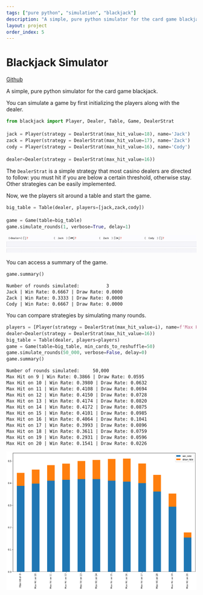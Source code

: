 ```yaml
---
tags: ["pure python", "simulation", "blackjack"]
description: "A simple, pure python simulator for the card game blackjack"
layout: project
order_index: 5
---
```


# Blackjack Simulator

[Github](https://github.com/jacksonrgwalker/blackjack-simulator)

A simple, pure python simulator for the card game blackjack.

You can simulate a game by first initializing the players along with the dealer.
```python
from blackjack import Player, Dealer, Table, Game, DealerStrat

jack = Player(strategy = DealerStrat(max_hit_value=18), name='Jack')
zack = Player(strategy = DealerStrat(max_hit_value=17), name='Zack')
cody = Player(strategy = DealerStrat(max_hit_value=16), name='Cody')

dealer=Dealer(strategy = DealerStrat(max_hit_value=16))
```

The `DealerStrat` is a simple strategy that most casino dealers are directed to follow: you must hit if you are below a certain threshold, otherwise stay. Other strategies can be easily implemented.

Now, we the players sit around a table and start the game.

```python
big_table = Table(dealer, players=[jack,zack,cody])

game = Game(table=big_table)
game.simulate_rounds(1, verbose=True, delay=1)
```
![example clip](https://github.com/jacksonrgwalker/blackjack-simulator/blob/main/example.gif?raw=true)

You can access a summary of the game.
```python
game.summary()
```
```
Number of rounds simulated:          3
Jack | Win Rate: 0.6667 | Draw Rate: 0.0000
Zack | Win Rate: 0.3333 | Draw Rate: 0.0000
Cody | Win Rate: 0.6667 | Draw Rate: 0.0000
```

You can compare strategies by simulating many rounds.

```python
players = [Player(strategy = DealerStrat(max_hit_value=i), name=f'Max Hit on {i}') for i in range(9,21)]
dealer=Dealer(strategy = DealerStrat(max_hit_value=16))
big_table = Table(dealer, players=players)
game = Game(table=big_table, min_cards_to_reshuffle=50)
game.simulate_rounds(50_000, verbose=False, delay=0)
game.summary()
```
```
Number of rounds simulated:     50,000
Max Hit on 9 | Win Rate: 0.3866 | Draw Rate: 0.0595
Max Hit on 10 | Win Rate: 0.3980 | Draw Rate: 0.0632
Max Hit on 11 | Win Rate: 0.4108 | Draw Rate: 0.0694
Max Hit on 12 | Win Rate: 0.4150 | Draw Rate: 0.0728
Max Hit on 13 | Win Rate: 0.4174 | Draw Rate: 0.0820
Max Hit on 14 | Win Rate: 0.4172 | Draw Rate: 0.0875
Max Hit on 15 | Win Rate: 0.4101 | Draw Rate: 0.0985
Max Hit on 16 | Win Rate: 0.4064 | Draw Rate: 0.1041
Max Hit on 17 | Win Rate: 0.3993 | Draw Rate: 0.0896
Max Hit on 18 | Win Rate: 0.3611 | Draw Rate: 0.0759
Max Hit on 19 | Win Rate: 0.2931 | Draw Rate: 0.0596
Max Hit on 20 | Win Rate: 0.1541 | Draw Rate: 0.0226
```
![bar chart](https://github.com/jacksonrgwalker/blackjack-simulator/blob/main/results.png?raw=true)